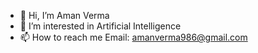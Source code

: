 - 👋 Hi, I’m Aman Verma 
- 👀 I’m interested in Artificial Intelligence
- 📫 How to reach me Email: amanverma986@gmail.com

<!---
Akv04/Akv04 is a ✨ special ✨ repository because its `README.md` (this file) appears on your GitHub profile.
You can click the Preview link to take a look at your changes.
--->
